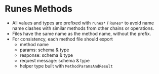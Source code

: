 # Runes Methods

- All values and types are prefixed with `runes*` / `Runes*` to avoid name name clashes with similar methods from other chains or operations.
- Files have the same name as the method name, without the prefix.
- For consistency, each method file should export
  - method name
  - params: schema & type
  - response: schema & type
  - request message: schema & type
  - helper type built with `MethodParamsAndResult`
